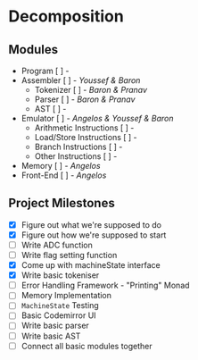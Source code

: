 Decomposition
=============

## Modules

* Program [ ] - 
* Assembler [ ] - _Youssef & Baron_
    * Tokenizer [ ] - _Baron & Pranav_
    * Parser [ ] - _Baron & Pranav_
    * AST [ ] - 
* Emulator [ ] - _Angelos & Youssef & Baron_
    * Arithmetic Instructions [ ] - 
    * Load/Store Instructions [ ] -
    * Branch Instructions [ ] - 
    * Other Instructions [ ] - 
* Memory [ ] - _Angelos_
* Front-End [ ] - _Angelos_


## Project Milestones

- [x] Figure out what we're supposed to do
- [x] Figure out how we're supposed to start
- [ ] Write ADC function
- [ ] Write flag setting function
- [x] Come up with machineState interface
- [x] Write basic tokeniser
- [ ] Error Handling Framework - "Printing" Monad
- [ ] Memory Implementation
- [ ] `MachineState` Testing
- [ ] Basic Codemirror UI
- [ ] Write basic parser
- [ ] Write basic AST
- [ ] Connect all basic modules together
